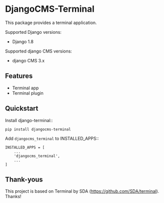 DjangoCMS-Terminal
===============


This package provides a terminal application.

Supported Django versions:

* Django 1.8


Supported django CMS versions:

* django CMS 3.x


Features
--------

* Terminal app
* Terminal plugin

Quickstart
----------

Install django-terminal::

    pip install djangocms-terminal

Add ``djangocms_terminal`` to INSTALLED_APPS::

    INSTALLED_APPS = [
        ...
        'djangocms_terminal',
        ...
    ]

Thank-yous
----------

This project is based on Terminal by SDA (https://github.com/SDA/terminal). Thanks!